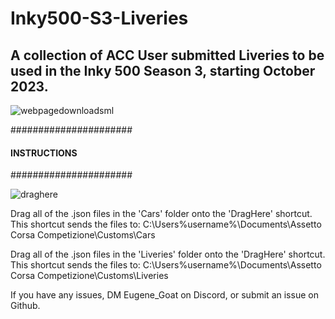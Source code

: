 # Inky500-S3-Liveries
## A collection of ACC User submitted Liveries to be used in the Inky 500 Season 3, starting October 2023.

![webpagedownloadsml](https://github.com/EugeneGGHQ/Inky500-S3-Liveries/assets/60108700/fed86a6c-a11c-4c78-bc8d-29d09781a61a)

######################
#### INSTRUCTIONS ####
######################

![draghere](https://github.com/EugeneGGHQ/Inky500-S3-Liveries/assets/60108700/7c41629c-25b3-4d7c-8d3d-bf592364aa25)

Drag all of the .json files in the 'Cars' folder onto the 'DragHere' shortcut. This shortcut sends the files to:
C:\Users\%username%\Documents\Assetto Corsa Competizione\Customs\Cars

Drag all of the .json files in the 'Liveries' folder onto the 'DragHere' shortcut. This shortcut sends the files to:
C:\Users\%username%\Documents\Assetto Corsa Competizione\Customs\Liveries

If you have any issues, DM Eugene_Goat on Discord, or submit an issue on Github.
